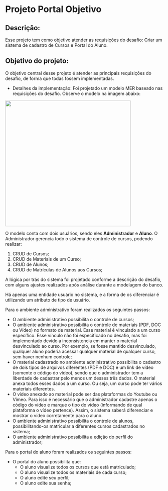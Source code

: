 # Projeto Portal Objetivo

## Descrição:
Esse projeto tem como objetivo atender as requisições do desafio: Criar um sistema de cadastro de Cursos e Portal do Aluno.

## Objetivo do projeto:
O objetivo central desse projeto é atender as principais requisições do desafio, de forma que todas fossem implementadas.

* Detalhes da implementação:
Foi projetado um modelo MER baseado nas requisições do desafio. Observe o modelo na imagem abaixo:

<img src="https://github.com/filipeas/protal-objetivo/blob/master/banco-versao-1.png" width="400">

O modelo conta com dois usuários, sendo eles **Administrador** e **Aluno**.
O Administrador gerencia todo o sistema de controle de cursos, podendo realizar:
1) CRUD de Cursos;
2) CRUD de Materiais de um Curso;
3) CRUD de Alunos;
4) CRUD de Matrículas de Alunos aos Cursos;

A lógica por trás do sistema foi projetado conforme a descrição do desafio, com alguns ajustes realizados após análise durante 
a modelagem do banco.

Há apenas uma entidade usuário no sistema, e a forma de os diferenciar é utilizando um atributo de tipo de usuário.

Para o ambiente administrativo foram realizados os seguintes passos:
- O ambiente administrativo possibilita o controle de cursos;
- O ambiente administrativo possibilita o controle de materiais (PDF, DOC ou Vídeo) no formato de material. Esse material é
vinculado a um curso específico. Esse vínculo não foi especificado no desafio, mas foi implementado devido a inconsistencia
em manter o material desvinculado ao curso. Por exemplo, se fosse mantido desvinculado, qualquer aluno poderia acessar qualquer
material de qualquer curso, sem haver nenhum controle;
- O material cadastrado no ambiente administrativo possibilita o cadastro de dois tipos de arquivos diferentes (PDF e DOC) e um link de
vídeo (somente o código do vídeo), sendo que o administrador tem a liberdade de cadastrar pelo menos um desses três dados. O material anexa todos esses dados a um curso. Ou seja, um curso pode ter vários materiais diferentes. 
- O vídeo anexado ao material pode ser das plataformas do Youtube ou Vimeo. Para isso é necessário que o administrador cadastre apenas
o código do vídeo e marque o tipo do vídeo (informando de qual plataforma o vídeo pertence). Assim, o sistema saberá diferenciar e mostrar
o vídeo corretamente para o aluno.
- O ambiente administrativo possibilita o controle de alunos, possibilitando-os matricular a diferentes cursos cadastrados no sistema;
- O ambiente administrativo possibilita a edição do perfil do administrador;

Para o portal do aluno foram realizados os seguintes passos:
- O portal do aluno possibilita que:
  - O aluno visualize todos os cursos que está matriculado;
  - O aluno visualize todos os materiais de cada curso;
  - O aluno edite seu perfil;
  - O aluno edite sua senha;